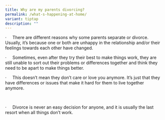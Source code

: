 ```yaml
---
title: Why are my parents divorcing?
permalink: /what-s-happening-at-home/
variant: tiptap
description: ""
---
```

<p></p>
<p>·&nbsp;&nbsp;&nbsp;&nbsp; There are different reasons why some parents
separate or divorce. Usually, it’s because one or both are unhappy in the
relationship and/or their feelings towards each other have changed.</p>
<p></p>
<p>·&nbsp;&nbsp;&nbsp;&nbsp; Sometimes, even after they try their best to
make things work, they are still unable to sort out their problems or differences
together and think they need to be apart to make things better.</p>
<p></p>
<p>·&nbsp;&nbsp;&nbsp;&nbsp; This doesn’t mean they don’t care or love you
anymore. It’s just that they have differences or issues that make it hard
for them to live together anymore.</p>
<p>&nbsp;</p>
<p>·&nbsp;&nbsp;&nbsp;&nbsp; Divorce is never an easy decision for anyone,
and it is usually the last resort when all things don’t work.&nbsp;</p>
<p></p>
<h2></h2>
<p></p>